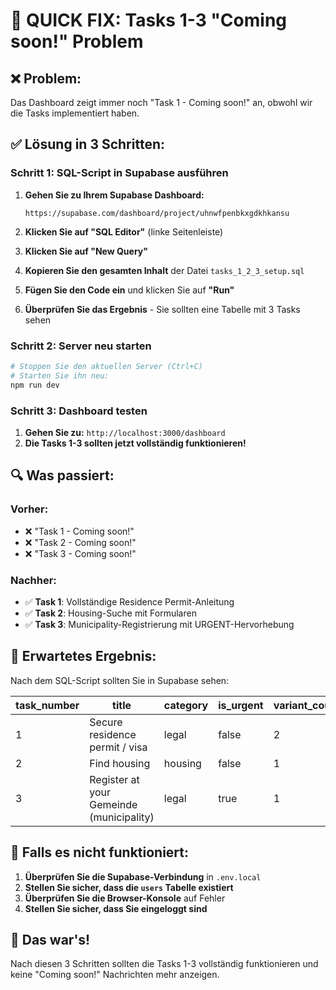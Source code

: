 # 🚀 QUICK FIX: Tasks 1-3 "Coming soon!" Problem

## ❌ **Problem:**
Das Dashboard zeigt immer noch "Task 1 - Coming soon!" an, obwohl wir die Tasks implementiert haben.

## ✅ **Lösung in 3 Schritten:**

### **Schritt 1: SQL-Script in Supabase ausführen**

1. **Gehen Sie zu Ihrem Supabase Dashboard:**
   ```
   https://supabase.com/dashboard/project/uhnwfpenbkxgdkhkansu
   ```

2. **Klicken Sie auf "SQL Editor"** (linke Seitenleiste)

3. **Klicken Sie auf "New Query"**

4. **Kopieren Sie den gesamten Inhalt** der Datei `tasks_1_2_3_setup.sql`

5. **Fügen Sie den Code ein** und klicken Sie auf **"Run"**

6. **Überprüfen Sie das Ergebnis** - Sie sollten eine Tabelle mit 3 Tasks sehen

### **Schritt 2: Server neu starten**

```bash
# Stoppen Sie den aktuellen Server (Ctrl+C)
# Starten Sie ihn neu:
npm run dev
```

### **Schritt 3: Dashboard testen**

1. **Gehen Sie zu:** `http://localhost:3000/dashboard`
2. **Die Tasks 1-3 sollten jetzt vollständig funktionieren!**

## 🔍 **Was passiert:**

### **Vorher:**
- ❌ "Task 1 - Coming soon!"
- ❌ "Task 2 - Coming soon!"  
- ❌ "Task 3 - Coming soon!"

### **Nachher:**
- ✅ **Task 1**: Vollständige Residence Permit-Anleitung
- ✅ **Task 2**: Housing-Suche mit Formularen
- ✅ **Task 3**: Municipality-Registrierung mit URGENT-Hervorhebung

## 🎯 **Erwartetes Ergebnis:**

Nach dem SQL-Script sollten Sie in Supabase sehen:

| task_number | title | category | is_urgent | variant_count | audiences |
|-------------|-------|----------|-----------|---------------|-----------|
| 1 | Secure residence permit / visa | legal | false | 2 | ["EU/EFTA"], ["Non-EU/EFTA"] |
| 2 | Find housing | housing | false | 1 | ["all"] |
| 3 | Register at your Gemeinde (municipality) | legal | true | 1 | ["all"] |

## 🚨 **Falls es nicht funktioniert:**

1. **Überprüfen Sie die Supabase-Verbindung** in `.env.local`
2. **Stellen Sie sicher, dass die `users` Tabelle existiert**
3. **Überprüfen Sie die Browser-Konsole** auf Fehler
4. **Stellen Sie sicher, dass Sie eingeloggt sind**

## 🎉 **Das war's!**

Nach diesen 3 Schritten sollten die Tasks 1-3 vollständig funktionieren und keine "Coming soon!" Nachrichten mehr anzeigen.


